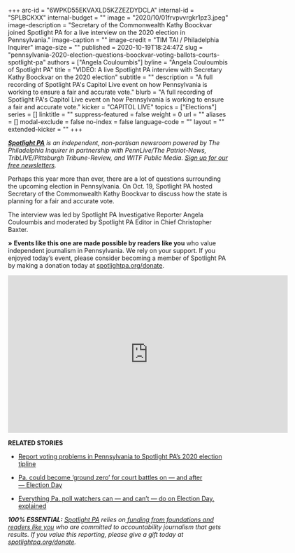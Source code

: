 +++
arc-id = "6WPKD55EKVAXLD5KZZEZDYDCLA"
internal-id = "SPLBCKXX"
internal-budget = ""
image = "2020/10/01frvpvvrgkr1pz3.jpeg"
image-description = "Secretary of the Commonwealth Kathy Boockvar joined Spotlight PA for a live interview on the 2020 election in Pennsylvania."
image-caption = ""
image-credit = "TIM TAI / Philadelphia Inquirer"
image-size = ""
published = 2020-10-19T18:24:47Z
slug = "pennsylvania-2020-election-questions-boockvar-voting-ballots-courts-spotlight-pa"
authors = ["Angela Couloumbis"]
byline = "Angela Couloumbis of Spotlight PA"
title = "VIDEO: A live Spotlight PA interview with Secretary Kathy Boockvar on the 2020 election"
subtitle = ""
description = "A full recording of Spotlight PA's Capitol Live event on how Pennsylvania is working to ensure a fair and accurate vote."
blurb = "A full recording of Spotlight PA's Capitol Live event on how Pennsylvania is working to ensure a fair and accurate vote."
kicker = "CAPITOL LIVE"
topics = ["Elections"]
series = []
linktitle = ""
suppress-featured = false
weight = 0
url = ""
aliases = []
modal-exclude = false
no-index = false
language-code = ""
layout = ""
extended-kicker = ""
+++

<a href="https://www.spotlightpa.org/"><i><b>Spotlight PA</b></i></a><i> is an independent, non-partisan newsroom powered by The Philadelphia Inquirer in partnership with PennLive/The Patriot-News, TribLIVE/Pittsburgh Tribune-Review, and WITF Public Media. </i><a href="https://www.spotlightpa.org/newsletters"><i>Sign up for our free newsletters</i></a><i>.</i>

Perhaps this year more than ever, there are a lot of questions surrounding the upcoming election in Pennsylvania. On Oct. 19, Spotlight PA hosted Secretary of the Commonwealth Kathy Boockvar to discuss how the state is planning for a fair and accurate vote.

The interview was led by Spotlight PA Investigative Reporter Angela Couloumbis and moderated by Spotlight PA Editor in Chief Christopher Baxter.

<b>»</b> <b>Events like this one are made possible by readers like you</b> who value independent journalism in Pennsylvania. We rely on your support. If you enjoyed today’s event, please consider becoming a member of Spotlight PA by making a donation today at <a href="http://spotlightpa.org/donate" target=_blank>spotlightpa.org/donate</a>.

<p align="center"><iframe src="https://player.vimeo.com/video/469848279?color=ffcb05&title=0&byline=0" width="640" height="360" frameborder="0" allow="autoplay; fullscreen" allowfullscreen></iframe></p>

<b>RELATED STORIES</b>

- <a href="https://www.spotlightpa.org/news/2020/10/pa-2020-election-day-voting-problems-machines-ballots-lawsuits/">Report voting problems in Pennsylvania to Spotlight PA’s 2020 election tipline</a>

- <a href="https://www.spotlightpa.org/news/2020/10/pa-supreme-federal-courts-election-decisions/">Pa. could become ‘ground zero’ for court battles on —&nbsp;and after —&nbsp;Election Day</a>

- <a href="https://www.spotlightpa.org/news/2020/10/pa-poll-watchers-can-cant-do-election-day-explainer/">Everything Pa. poll watchers can — and can’t — do on Election Day, explained</a>

<i><b>100% ESSENTIAL:</b></i><i> </i><a href="https://www.spotlightpa.org/"><i>Spotlight PA</i></a><i> relies on</i><a href="https://www.spotlightpa.org/support"><i> funding from foundations and readers like you</i></a><i> who are committed to accountability journalism that gets results. If you value this reporting, please give a gift today at </i><a href="http://spotlightpa.org/donate"><i>spotlightpa.org/donate</i></a><i>.</i>
